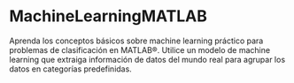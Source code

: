 # MachineLearningMATLAB
Aprenda los conceptos básicos sobre machine learning práctico para problemas de clasificación en MATLAB®. Utilice un modelo de machine learning que extraiga información de datos del mundo real para agrupar los datos en categorías predefinidas.
